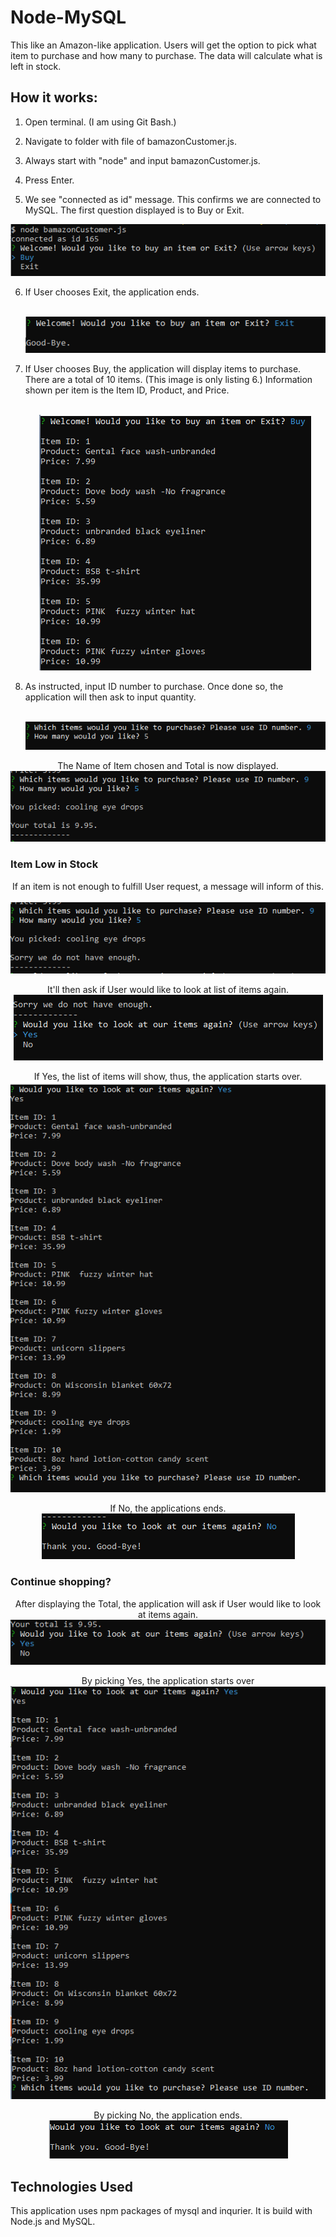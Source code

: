 # Node-MySQL
This like an Amazon-like application. Users will get the option to pick what item to purchase and how many to purchase. The data will calculate what is left in stock.

## How it works:
1. Open terminal. (I am using Git Bash.)
2. Navigate to folder with file of bamazonCustomer.js. 
3. Always start with "node" and input bamazonCustomer.js.
4. Press Enter.

5. We see "connected as id" message. This confirms we are connected to MySQL. The first question displayed is to Buy or Exit. 
<p align="center"><img src= "images/start_app.png"></p>

6. If User chooses Exit, the application ends. <p align="center"><br><img src= "images/ExitFirst.png"></p>

7. If User chooses Buy, the application will display items to purchase. There are a total of 10 items. (This image is only listing 6.) Information shown per item is the Item ID, Product, and Price.<p align="center"><br><img src= "images/Buy.png"></p>

8. As instructed, input ID number to purchase. Once done so, the application will then ask to input quantity.<p align="center">
<br><img src= "images/Id.quantity.png"></p>

<p align="center">The Name of Item chosen and Total is now displayed.
<br><img src= "images/itemInfo_price2.png"></p>

### Item Low in Stock
<p align="center">If an item is not enough to fulfill User request, a message will inform of this.<br><br><img src= "images/notEnough.png"></p>

<p align="center">It'll then ask if User would like to look at list of items again.<br><img src= "images/notEnough_lookAgain.png"></p>

<p align="center">If Yes, the list of items will show, thus, the application starts over.<br><img src= "images/notEnough_listAgain.png"></p>

<p align="center">If No, the applications ends.<br><img src= "images/notEnough_No.png"></p>

### Continue shopping?
<p align="center">After displaying the Total, the application will ask if User would like to look at items again.<br><img src= "images/afterTotal.png"></p>

<p align="center">By picking Yes, the application starts over<br><img src= "images/listAgain.png"></p>

<p align="center">By picking No, the application ends.<br><img src= "images/ExitLast.png"></p>


## Technologies Used
This application uses npm packages of mysql and inqurier. It is build with Node.js and MySQL. 








